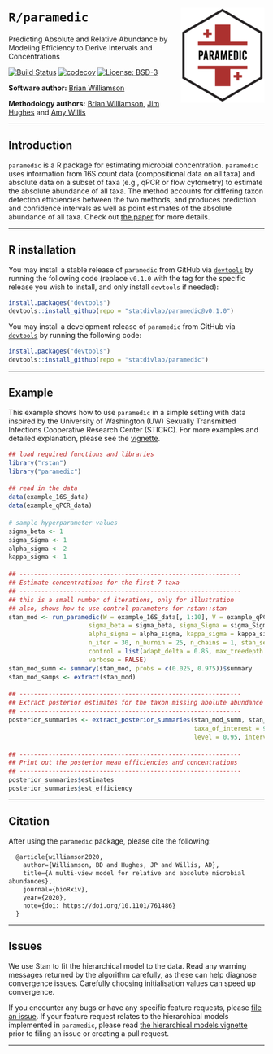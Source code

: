 # `R/paramedic` <img src="doc/paramedic-logo.png" align="right" width="165px"/>
Predicting Absolute and Relative Abundance by Modeling Efficiency to Derive Intervals and Concentrations

[![Build Status](https://travis-ci.org/statdivlab/paramedic.svg?branch=master)](https://travis-ci.org/statdivlab/paramedic)
[![codecov](https://codecov.io/gh/statdivlab/paramedic/branch/master/graph/badge.svg?token=GnLFG7QNsh)](https://codecov.io/gh/statdivlab/paramedic)
[![License: BSD-3](https://img.shields.io/badge/License-BSD--3--Clause-yellow)](https://opensource.org/licenses/BSD-3-Clause)

**Software author:** [Brian Williamson](https://bdwilliamson.github.io/)

**Methodology authors:** [Brian Williamson](https://bdwilliamson.github.io/), [Jim Hughes](http://faculty.washington.edu/jphughes/) and [Amy Willis](http://statisticaldiversitylab.com/team/amy-willis)

------------------------------

## Introduction

`paramedic` is a R package for estimating microbial concentration. `paramedic` uses information from 16S count data (compositional data on all taxa) and absolute data on a subset of taxa (e.g., qPCR or flow cytometry) to estimate the absolute abundance of all taxa. The method accounts for differing taxon detection efficiencies between the two methods, and produces prediction and confidence intervals as well as point estimates of the absolute abundance of all taxa. Check out [the paper](https://www.biorxiv.org/content/10.1101/761486v1) for more details.

------------------------------

## R installation

You may install a stable release of `paramedic` from GitHub via  [`devtools`](https://www.rstudio.com/products/rpackages/devtools/) by running the following code (replace `v0.1.0` with the tag for the specific release you wish to install, and only install `devtools` if needed):

```r
install.packages("devtools")
devtools::install_github(repo = "statdivlab/paramedic@v0.1.0")
```

You may install a development release of `paramedic` from GitHub via [`devtools`](https://www.rstudio.com/products/rpackages/devtools/) by running the following code:

```r
install.packages("devtools")
devtools::install_github(repo = "statdivlab/paramedic")
```

------------------------------

## Example

This example shows how to use `paramedic` in a simple setting with data inspired by the University of Washington (UW) Sexually Transmitted Infections Cooperative Research Center (STICRC). For more examples and detailed explanation, please see the [vignette](https://statdivlab.github.io/paramedic/introduction_to_paramedic.html).

```r
## load required functions and libraries
library("rstan")
library("paramedic")

## read in the data
data(example_16S_data)
data(example_qPCR_data)

# sample hyperparameter values
sigma_beta <- 1
sigma_Sigma <- 1
alpha_sigma <- 2
kappa_sigma <- 1

## -------------------------------------------------------------
## Estimate concentrations for the first 7 taxa
## -------------------------------------------------------------
## this is a small number of iterations, only for illustration
## also, shows how to use control parameters for rstan::stan
stan_mod <- run_paramedic(W = example_16S_data[, 1:10], V = example_qPCR_data,
                      sigma_beta = sigma_beta, sigma_Sigma = sigma_Sigma,
                      alpha_sigma = alpha_sigma, kappa_sigma = kappa_sigma,
                      n_iter = 30, n_burnin = 25, n_chains = 1, stan_seed = 4747,
                      control = list(adapt_delta = 0.85, max_treedepth = 15),
                      verbose = FALSE)
stan_mod_summ <- summary(stan_mod, probs = c(0.025, 0.975))$summary
stan_mod_samps <- extract(stan_mod)

## -------------------------------------------------------------
## Extract posterior estimates for the taxon missing abolute abundance data
## -------------------------------------------------------------
posterior_summaries <- extract_posterior_summaries(stan_mod_summ, stan_mod_samps,
                                                   taxa_of_interest = 9, mult_num = 1,
                                                   level = 0.95, interval_type = "wald")

## -------------------------------------------------------------
## Print out the posterior mean efficiencies and concentrations
## -------------------------------------------------------------
posterior_summaries$estimates
posterior_summaries$est_efficiency
```

------------------------------

## Citation

After using the `paramedic` package, please cite the following:

```
  @article{williamson2020,
    author={Williamson, BD and Hughes, JP and Willis, AD},
    title={A multi-view model for relative and absolute microbial abundances},
    journal={bioRxiv},
    year={2020},
    note={doi: https://doi.org/10.1101/761486}
  }
```

------------------------------

## Issues

We use Stan to fit the hierarchical model to the data. Read any warning messages returned by the algorithm carefully, as these can help diagnose convergence issues. Carefully choosing initialisation values can speed up convergence.

If you encounter any bugs or have any specific feature requests, please [file an issue](https://github.com/statdivlab/paramedic/issues). If your feature request relates to the hierarchical models implemented in `paramedic`, please read [the hierarchical models vignette](https://statdivlab.github.io/paramedic/hierarchical_model_specification.html) prior to filing an issue or creating a pull request.

------------------------------
